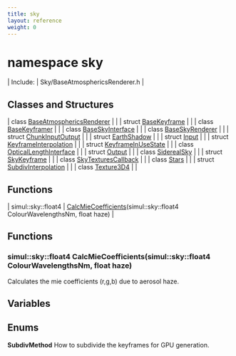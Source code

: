 ```yaml
---
title: sky
layout: reference
weight: 0
---
```

namespace sky
===

| Include: | Sky/BaseAtmosphericsRenderer.h |



Classes and Structures
---

| class [BaseAtmosphericsRenderer](sky/baseatmosphericsrenderer.html) |  |
| struct [BaseKeyframe](sky/basekeyframe.html) |  |
| class [BaseKeyframer](sky/basekeyframer.html) |  |
| class [BaseSkyInterface](sky/baseskyinterface.html) |  |
| class [BaseSkyRenderer](sky/baseskyrenderer.html) |  |
| struct [ChunkInputOutput](sky/chunkinputoutput.html) |  |
| struct [EarthShadow](sky/earthshadow.html) |  |
| struct [Input](sky/input.html) |  |
| struct [KeyframeInterpolation](sky/keyframeinterpolation.html) |  |
| struct [KeyframeInUseState](sky/keyframeinusestate.html) |  |
| class [OpticalLengthInterface](sky/opticallengthinterface.html) |  |
| struct [Output](sky/output.html) |  |
| class [SiderealSky](sky/siderealsky.html) |  |
| struct [SkyKeyframe](sky/skykeyframe.html) |  |
| class [SkyTexturesCallback](sky/skytexturescallback.html) |  |
| class [Stars](sky/stars.html) |  |
| struct [SubdivInterpolation](sky/subdivinterpolation.html) |  |
| class [Texture3D4](sky/texture3d4.html) |  |

Functions
---

| simul::sky::float4 | [CalcMieCoefficients](#CalcMieCoefficients)(simul::sky::float4 ColourWavelengthsNm, float haze) |


Functions
---
<a name="CalcMieCoefficients"></a>
### simul::sky::float4 CalcMieCoefficients(simul::sky::float4 ColourWavelengthsNm, float haze)
Calculates the mie coefficients (r,g,b) due to aerosol haze.

Variables
---

Enums
---

**SubdivMethod**  How to subdivide the keyframes for GPU generation.
